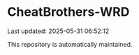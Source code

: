 # CheatBrothers-WRD

Last updated: 2025-05-31 06:52:12

This repository is automatically maintained.
